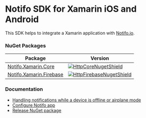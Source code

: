 # Notifo SDK for Xamarin iOS and Android
This SDK helps to integrate a Xamarin application with [Notifo.io](https://www.notifo.io/).

### NuGet Packages
| Package | Version | 
|--------|--------|
| [Notifo.Xamarin.Core](https://www.nuget.org/packages/Notifo.Xamarin.Core) | [![HttpCoreNugetShield]][HttpCoreNuget] | 
| [Notifo.Xamarin.Firebase](https://www.nuget.org/packages/Notifo.Xamarin.Firebase) | [![HttpFirebaseNugetShield]][HttpFirebaseNuget] | 


### Documentation
* [Handling notifications while a device is offline or airplane mode](docs/offline-device-handling.md)
* [Configure Notifo app](docs/configure-notifo-app.md)
* [Release NuGet package](docs/release-nuget.md)


[HttpCoreNugetShield]: https://img.shields.io/nuget/v/Notifo.Xamarin.Core
[HttpCoreNuget]: https://www.nuget.org/packages/Notifo.Xamarin.Core
[HttpFirebaseNugetShield]: https://img.shields.io/nuget/v/Notifo.Xamarin.Firebase
[HttpFirebaseNuget]: https://www.nuget.org/packages/Notifo.Xamarin.Firebase
